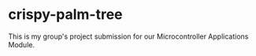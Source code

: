 # crispy-palm-tree
This is my group's project submission for our Microcontroller Applications Module.
